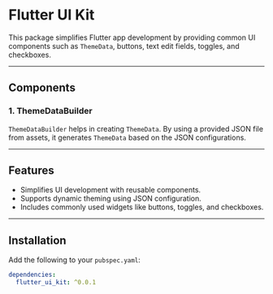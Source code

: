 # Flutter UI Kit

This package simplifies Flutter app development by providing common UI components such as `ThemeData`, buttons, text edit fields, toggles, and checkboxes.

---

## Components

### 1. ThemeDataBuilder

`ThemeDataBuilder` helps in creating `ThemeData`. By using a provided JSON file from assets, it generates `ThemeData` based on the JSON configurations.

---

## Features

- Simplifies UI development with reusable components.
- Supports dynamic theming using JSON configuration.
- Includes commonly used widgets like buttons, toggles, and checkboxes.

---

## Installation

Add the following to your `pubspec.yaml`:

```yaml
dependencies:
  flutter_ui_kit: ^0.0.1